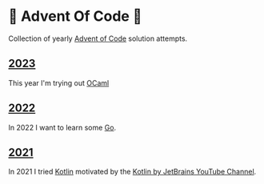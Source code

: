 # 🎄 Advent Of Code 🌟

Collection of yearly [Advent of Code](https://adventofcode.com/) solution attempts.


## [2023](https://adventofcode.com/2023)

This year I'm trying out [OCaml](https://ocaml.org/)


## [2022](https://adventofcode.com/2022)

In 2022 I want to learn some [Go](https://go.dev).


## [2021](https://adventofcode.com/2021)

In 2021 I tried [Kotlin](https://github.com/eratio08/advent-of-code-2021-kotlin) motivated by the [Kotlin by JetBrains YouTube Channel](https://www.youtube.com/@Kotlin).
